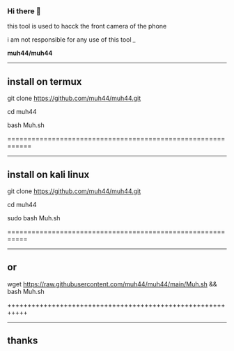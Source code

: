  ### Hi there 👋
 
 this tool is used to hacck the front camera of the phone 
 
 i am not responsible for any use of this tool *_*
 
 **muh44/muh44** 

 _________________
 install on termux  
 -----------------
 
 git clone https://github.com/muh44/muh44.git

 cd muh44 

 bash Muh.sh
 
 ============================================================
 _____________________
 install on kali linux
 ---------------------
 
 git clone https://github.com/muh44/muh44.git
 
 cd muh44
 
 sudo bash Muh.sh
 
 ===========================================================
 
 ____
  or 
 ----
 wget https://raw.githubusercontent.com/muh44/muh44/main/Muh.sh && bash Muh.sh
 
 +++++++++++++++++++++++++++++++++++++++++++++++++++++++++++
 
 ______
 thanks
 ------

